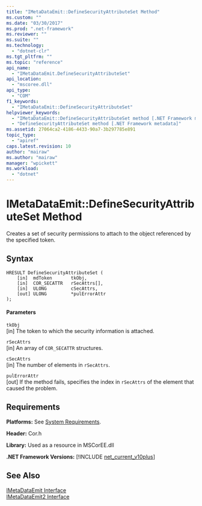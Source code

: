 ```yaml
---
title: "IMetaDataEmit::DefineSecurityAttributeSet Method"
ms.custom: ""
ms.date: "03/30/2017"
ms.prod: ".net-framework"
ms.reviewer: ""
ms.suite: ""
ms.technology: 
  - "dotnet-clr"
ms.tgt_pltfrm: ""
ms.topic: "reference"
api_name: 
  - "IMetaDataEmit.DefineSecurityAttributeSet"
api_location: 
  - "mscoree.dll"
api_type: 
  - "COM"
f1_keywords: 
  - "IMetaDataEmit::DefineSecurityAttributeSet"
helpviewer_keywords: 
  - "IMetaDataEmit::DefineSecurityAttributeSet method [.NET Framework metadata]"
  - "DefineSecurityAttributeSet method [.NET Framework metadata]"
ms.assetid: 27064ca2-4186-4433-90a7-3b297785e891
topic_type: 
  - "apiref"
caps.latest.revision: 10
author: "mairaw"
ms.author: "mairaw"
manager: "wpickett"
ms.workload: 
  - "dotnet"
---
```

# IMetaDataEmit::DefineSecurityAttributeSet Method
Creates a set of security permissions to attach to the object referenced by the specified token.  
  
## Syntax  
  
```  
HRESULT DefineSecurityAttributeSet (   
    [in]  mdToken       tkObj,   
    [in]  COR_SECATTR   rSecAttrs[],   
    [in]  ULONG         cSecAttrs,   
    [out] ULONG         *pulErrorAttr   
);  
```  
  
#### Parameters  
 `tkObj`  
 [in] The token to which the security information is attached.  
  
 `rSecAttrs`  
 [in] An array of `COR_SECATTR` structures.  
  
 `cSecAttrs`  
 [in] The number of elements in `rSecAttrs`.  
  
 `pulErrorAttr`  
 [out] If the method fails, specifies the index in `rSecAttrs` of the element that caused the problem.  
  
## Requirements  
 **Platforms:** See [System Requirements](../../../../docs/framework/get-started/system-requirements.md).  
  
 **Header:** Cor.h  
  
 **Library:** Used as a resource in MSCorEE.dll  
  
 **.NET Framework Versions:** [!INCLUDE [net_current_v10plus](../../../../includes/net-current-v10plus-md.md)]  
  
## See Also  
 [IMetaDataEmit Interface](../../../../docs/framework/unmanaged-api/metadata/imetadataemit-interface.md)  
 [IMetaDataEmit2 Interface](../../../../docs/framework/unmanaged-api/metadata/imetadataemit2-interface.md)
